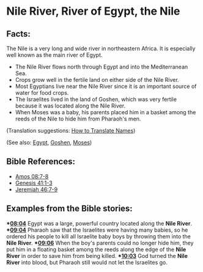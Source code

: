 # Nile River, River of Egypt, the Nile #

## Facts: ##

The Nile is a very long and wide river in northeastern Africa. It is especially well known as the main river of Egypt.

* The Nile River flows north through Egypt and into the Mediterranean Sea.
* Crops grow well in the fertile land on either side of the Nile River.
* Most Egyptians live near the Nile River since it is an important source of water for food crops.
* The Israelites lived in the land of Goshen, which was very fertile because it was located along the Nile River.
* When Moses was a baby, his parents placed him in a basket among the reeds of the Nile to hide him from Pharaoh's men.

(Translation suggestions: [How to Translate Names](en/ta-vol1/translate/man/translate-names))

(See also: [Egypt](../other/egypt.md), [Goshen](../other/goshen.md), [Moses](../other/moses.md))

## Bible References: ##

* [Amos 08:7-8](en/tn/amo/help/08/07)
* [Genesis 41:1-3](en/tn/gen/help/41/01)
* [Jeremiah 46:7-9](en/tn/jer/help/46/07)

## Examples from the Bible stories: ##

  __*[08:04](en/tn/obs/help/08/04)__ Egypt was a large, powerful country located along the __Nile River__.
  __*[09:04](en/tn/obs/help/09/04)__ Pharaoh saw that the Israelites were having many babies, so he ordered his people to kill all Israelite baby boys by throwing them into the __Nile River__.
  __*[09:06](en/tn/obs/help/09/06)__ When the boy's parents could no longer hide him, they put him in a floating basket among the reeds along the edge of the __Nile River__ in order to save him from being killed. 
  __*[10:03](en/tn/obs/help/10/03)__ God turned the __Nile River__ into blood, but Pharaoh still would not let the Israelites go.